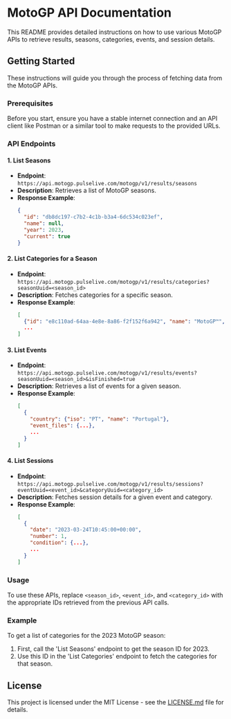 # MotoGP API Documentation 

This README provides detailed instructions on how to use various MotoGP APIs to retrieve results, seasons, categories, events, and session details.

## Getting Started

These instructions will guide you through the process of fetching data from the MotoGP APIs.

### Prerequisites

Before you start, ensure you have a stable internet connection and an API client like Postman or a similar tool to make requests to the provided URLs.

### API Endpoints

#### 1. List Seasons

- **Endpoint**: `https://api.motogp.pulselive.com/motogp/v1/results/seasons`
- **Description**: Retrieves a list of MotoGP seasons.
- **Response Example**:
    ```json
    {
      "id": "db8dc197-c7b2-4c1b-b3a4-6dc534c023ef",
      "name": null,
      "year": 2023,
      "current": true
    }
    ```

#### 2. List Categories for a Season

- **Endpoint**: `https://api.motogp.pulselive.com/motogp/v1/results/categories?seasonUuid=<season_id>`
- **Description**: Fetches categories for a specific season.
- **Response Example**:
    ```json
    [
      {"id": "e8c110ad-64aa-4e8e-8a86-f2f152f6a942", "name": "MotoGP™", "legacy_id": 3},
      ...
    ]
    ```

#### 3. List Events

- **Endpoint**: `https://api.motogp.pulselive.com/motogp/v1/results/events?seasonUuid=<season_id>&isFinished=true`
- **Description**: Retrieves a list of events for a given season.
- **Response Example**:
    ```json
    [
      {
        "country": {"iso": "PT", "name": "Portugal"},
        "event_files": {...},
        ...
      }
    ]
    ```

#### 4. List Sessions

- **Endpoint**: `https://api.motogp.pulselive.com/motogp/v1/results/sessions?eventUuid=<event_id>&categoryUuid=<category_id>`
- **Description**: Fetches session details for a given event and category.
- **Response Example**:
    ```json
    [
      {
        "date": "2023-03-24T10:45:00+00:00",
        "number": 1,
        "condition": {...},
        ...
      }
    ]
    ```

### Usage

To use these APIs, replace `<season_id>`, `<event_id>`, and `<category_id>` with the appropriate IDs retrieved from the previous API calls.

### Example

To get a list of categories for the 2023 MotoGP season:

1. First, call the 'List Seasons' endpoint to get the season ID for 2023.
2. Use this ID in the 'List Categories' endpoint to fetch the categories for that season.

## License

This project is licensed under the MIT License - see the [LICENSE.md](LICENSE.md) file for details.
